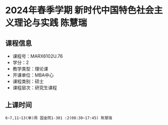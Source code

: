 # 2024年春季学期 新时代中国特色社会主义理论与实践 陈慧瑞






## 课程信息

- 课程号：MARX6102U.76
- 学分：2
- 教学类型：理论课
- 开课单位：MBA中心
- 课程类别：硕士
- 课程层次：研究生课程

## 上课时间

```
6~7,11~13(单)周 国金院1-301 :2(08:30~17:45) 陈慧瑞
```

